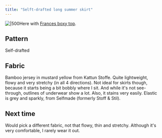 ```yaml
---
title: "Selft-drafted long summer skirt"
---
```


![|500](projects/attachments/DSCF7872%201.jpg)Here with [Frances boxy top](projects/sewing/Frances%20boxy%20top%20(Fibremood).md).

## Pattern
Self-drafted

## Fabric
Bamboo jersey in mustard yellow from Kattun Stoffe. Quite lightweight, flowy and very stretchy (in all 4 directions). Not ideal for skirts though, because it starts being a bit bobbly where I sit. And while it's not see-through, outlines of underwear show a lot. Also, it stains very easily. 
Elastic is grey and sparkly, from Selfmade (formerly Stoff & Stil).

## Next time
Would pick a different fabric, not that flowy, thin and stretchy. Although it's very comfortable, I rarely wear it out. 
